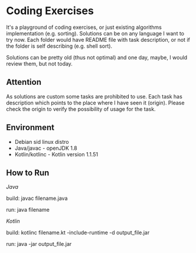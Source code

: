 # Coding Exercises

It's a playground of coding exercises, or just existing algorithms 
implementation (e.g. sorting). Solutions can be on
any language I want to try now. Each folder would have README file
with task description, or not if the folder is self describing 
(e.g. shell sort).

Solutions can be pretty old (thus not optimal) and one day, maybe, I would
review them, but not today.

## Attention

As solutions are custom some tasks are prohibited to use. Each task has
description which points to the place where I have seen it (origin).
Please check the origin to verify the possibility of usage for the task.

## Environment

* Debian sid linux distro
* Java/javac - openJDK 1.8
* Kotlin/kotlinc - Kotlin version 1.1.51

## How to Run

_Java_

build: javac filename.java

run: java filename

_Kotlin_

build: kotlinc filename.kt -include-runtime -d output\_file.jar

run: java -jar output\_file.jar
